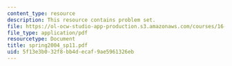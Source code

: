 ```yaml
---
content_type: resource
description: This resource contains problem set.
file: https://ol-ocw-studio-app-production.s3.amazonaws.com/courses/16-01-unified-engineering-i-ii-iii-iv-fall-2005-spring-2006/5f13e3b032f8bb4decaf9ae5961326eb_spring2004_sp11.pdf
file_type: application/pdf
resourcetype: Document
title: spring2004_sp11.pdf
uid: 5f13e3b0-32f8-bb4d-ecaf-9ae5961326eb
---
```

